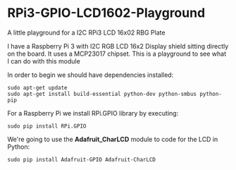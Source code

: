 # RPi3-GPIO-LCD1602-Playground
A little playground for a I2C RPi3 LCD 16x02 RBG Plate

I have a Raspberry Pi 3 with I2C RGB LCD 16x2 Display shield sitting directly on the board. It uses a MCP23017 chipset. This is a playground to see what I can do with this module

In order to begin we should have dependencies installed:

```
sudo apt-get update
sudo apt-get install build-essential python-dev python-smbus python-pip
```

For a Raspberry Pi we install RPi.GPIO library by executing:

```sudo pip install RPi.GPIO```

We're going to use the <b>Adafruit_CharLCD</b> module to code for the LCD in Python:

```
sudo pip install Adafruit-GPIO Adafruit-CharLCD
```
